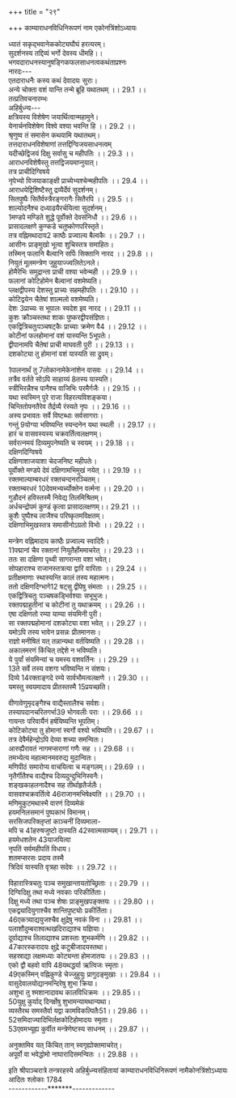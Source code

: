 +++
title = "२९"

+++
काम्याराधनविधिनिरूपणं नाम एकोनत्रिंशोऽध्यायः  
  
ध्यातं सकृद्भवानेककोट्यघौघं हरत्यरम्।  
सुदर्शनस्य तद्दिव्यं भर्गो देवस्य धीमहि।।  
भगवदाराधनस्यानुषङ्गिकफलसाधनत्वकथंताप्रश्नः  
नारदः---  
एतदाराधनैः कस्य कथं देवादयः सुराः।  
अन्ये चोक्ता वशं यान्ति तन्मे ब्रूहि यथातथम् ।। 29.1 ।।  
तत्प्रतिवचनारम्भः  
अहिर्बुध्न्य---  
क्षत्रियस्य विशेषेण जयार्थित्वान्महामुने।  
येनार्चनविशेषेण विश्वे वश्या भवन्ति हि ।। 29.2 ।।  
श्रृणुष्व तं समासेन कथयामि यथातथम्।  
तत्तदाराधनविशेषाणां तत्तद्दिग्विजयसाधनत्वम्  
यदीच्छेद्विजयं दिक्षु सर्वासु च महीपतिः ।। 29.3 ।।  
आराधनविशेषैस्तु तत्तद्विजयमाप्नुयात्।  
तत्र प्राचीदिग्विषये  
नृपेभ्यो विजयाकाङ्क्षी प्राच्येभ्यश्चेन्महीपतिः ।। 29.4 ।।  
आराधयेद्विशिष्टैस्तु द्रव्यैर्देवं सुदर्शनम्।  
सितपुष्पैः सितैर्वस्त्रैरङ्गरागैः सितैरपि ।। 29.5 ।।  
शाल्योदनैश्च दध्याढयैरर्चयित्वा सुदर्शनम्।  
1मण्डपे मण्डिते शुद्धे पूर्वोक्ते देवसंनिधौ ।। 29.6 ।।  
प्रासादलक्षणे कुण्कडे चतुष्कोणपरिस्तृते।  
तत्र वह्निमथादाय2 काष्ठैः प्रज्वाल्य बैल्वकैः ।। 29.7 ।।  
आसीनः प्राङ्मुखो भूत्वा शुचिस्तत्र समाहितः।  
तस्मिन् फलानि बैल्वानि सर्पिः सिक्तानि नारद ।। 29.8 ।।  
नियुतं मूलमन्त्रेण जुहुयाज्ज्वलितेऽनले।  
होमैरेभिः समुद्रान्ता प्राची वश्या भवेन्मही ।। 29.9 ।।  
फलानां कोटिहोमेन बैल्वानां वशमेष्यति।  
प्लक्षद्वीपस्य देशस्तु प्राच्यः सहमहीपतिः ।। 29.10 ।।  
कोटिद्वयेन चैतेषां शाल्मलो वशमेष्यति।  
देशः 3प्राच्यः स भूपालः स्वदेश इव नारद ।। 29.11 ।।  
कुशः क्रौञ्चस्तथा शाकः पुष्करद्वीपसंज्ञितः।  
एकद्वित्रिचतुःपञ्चषट्कैः प्राच्याः क्रमेण वै4 ।। 29.12 ।।  
कोटीनां फलहोमानां वशं यास्यन्ति 5भूपतेः।  
द्वीपानामपि चैतेषां प्राची माघवती पुरी ।। 29.13 ।।  
दशकोट्या तु होमानां वशं यास्यति सा द्रुवम्।  

[^1]: मण्डले D  

[^2]: धाय E F  

[^3]: प्राप्यः A  

[^4]: तु D  

[^5]: भूमिपाः B C  
  
1पालनार्थं तु 7लोकानामेकेनांशेन वासवः ।। 29.14 ।।  
तत्रैव वर्तते सोऽपि साहाय्यं 8तस्य यास्यति।  
स्त्रीभिरन्नैश्च पानैश्च वाजिभिः परमैर्गजैः ।। 29.15 ।।  
यथा स्वस्मिन् पुरे राजा विहरत्यविशङ्कया।  
चिन्तितोपनतैरेव तैर्द्रव्यै रंस्यते नृपः ।। 29.16 ।।  
अस्य प्रभावतः सर्वे विष्टब्धाः सर्वसागराः।  
गन्तुं 9योग्या भविष्यन्ति स्यन्दनेन यथा स्थली ।। 29.17 ।।  
हारं च वासवस्यस्य चक्रवर्तित्वलक्षणम्।  
सर्वरत्नमयं दिव्यमुपनेष्यति च स्वयम् ।। 29.18 ।।  
दक्षिणदिग्विषये  
दक्षिणाशाजयाशा चेदजनिष्ट महीपतेः।  
पूर्वोक्ते मण्डपे देवं दक्षिणामभिमुखं नयेत् ।। 29.19 ।।  
रक्तमाल्याम्बरधरं रक्तचन्दनरञ्चितम्।  
रक्ताम्बरधरं 10देवमभ्यर्च्योक्तेन वर्त्मना ।। 29.20 ।।  
गुडौदनं हविस्तस्मै निवेद्य तिलमिश्रितम्।  
अर्धचन्द्रोपमं कुण्डं कृत्वा प्रासादलक्षणम्।। 29.21 ।।  
कुशैः पुष्पैश्च लाजैश्च परिष्कृतमविक्षतम्।  
दक्षिणाभिमुखस्तत्र समासीनोऽग्रतो विभोः ।। 29.22 ।।  

[^6]: पावनार्थं A B C E F  

[^7]:  होमानां D  

[^8]: तत्र D  

[^9]: शक्याः B C  

[^10]: देवं समभ्यर्च्योक्तवर्त्मना B C  
  
मन्त्रेण वह्निमादाय काष्ठैः प्रज्वाल्य स्वादिरैः।  
11पद्मानां चैव रक्तानां नियुतैर्होममाचरेत् ।। 29.23 ।।  
ततः सा दक्षिणा पृथ्वी सागरान्ता वशा भवेत्।  
सोपहाराश्च राजानस्तत्रत्या द्वारि वारिताः ।। 29.24 ।।  
प्रतीक्षमाणाः स्थास्यन्ति कालं तस्य महात्मनः।  
ततो दक्षिणदिग्भागे12 षट्सु द्वीपेषु संमताः ।। 29.25 ।।  
एकद्वित्रिचतुः पञ्चषकड्भिर्वश्याः सभूभुजः।  
रक्तपद्माहुतीनां च कोटीनां तु यथाक्रमम् ।। 29.26 ।।  
एषा दक्षिणतो रम्या याम्या संयमिनी पुरी।  
सा रक्तपद्महोमानां दशकोट्या वशा भवेत् ।। 29.27 ।।  
यमोऽपि तस्य भावेन प्रसन्नः प्रीतमानसः।  
राज्ञो मनीषितं यत् तन्नान्यथा वर्तयिष्यति ।। 29.28 ।।  
अकालमरणं किंचित् तद्देशे न भविष्यति।  
ये पुर्यां संयमिन्यां च यमस्य वशवर्तिनः ।। 29.29 ।।  
13ते सर्वे तस्य वशगा भविष्यन्ति न संशयः।  
दिव्ये 14रक्ताङ्गदे रम्ये सार्वभौमत्वलक्षणे ।। 29.30 ।।  
यमस्तु स्वयमादाय प्रीतस्तस्मै 15प्रयच्छति।  

[^11]: पद्मानामथ A B C  

[^12]: दिग्भागाः षड्द्वीषेषु सुसंमताः D  

[^13]: D omits three lines from here  

[^14]: रत्नाङ्गदे E F  

[^15]: प्रदास्यति B C E F  
पश्चिमदिग्विषये  
पश्चिमाशां प्रति यदा जिगीषुर्नृपतिस्तदा ।। 29.31 ।।  
16मण्डपेऽलंकृते देवं पश्चिमाभिमुखं नयेत्।  
चित्रमालाधरं 17चित्रैरंशुकैः समलंकृतम् ।। 29.32 ।।  
चित्राङ्गरागैश्चित्राभिर्भूषाभिरुपशोभितम्।  
18मध्वोदनं हवि कृत्वा देवायैतन्निवेदयेत् ।। 29.33 ।।  
पद्मोपमानं प्रासादं कुण्डं कृत्वा स्वलंकृतम्।  
तत्राधायाग्निमासित्वा19 देवस्य पुरतो वशी ।। 29.34 ।।  
काष्ठैः शमीमयैरग्निं 20प्रज्वाल्याथ समाहितः।  
21मध्वक्तैः करवीरैस्तु नियुतं जुहुयान्मनुम् ।। 29.35 ।।  
ततः ससागरा पृथ्वी जम्बूद्वीपस्य पश्चिमा।  
वर्तिष्यते वशे तस्य राज्ञः सनृपतिस्तदा ।। 29.36 ।।  
करवीराहुतीनां च कोट्या कोटिद्वयेन च।  
कोटित्रयचतुःपञ्चषट्कैस्ते22 च यथाक्रमम् ।। 29.37 ।।  
षट् द्वीपखण्डाः पाश्चात्त्या वशं यास्यन्ति भूपतेः।  
सुखाख्या वारुणी रम्या पुरी परमभास्वरा ।। 29.38 ।।  
सदा संनिहितैर्भोज्यैर्लेह्यैः पेयैश्च पूरिता।  
दिव्यपादपसंयुक्तेर्नन्दनारुपशोभिता ।। 29.39 ।।  

[^16]: मण्डले D  

[^17]: चित्रैरंशुभिः D  

[^18]: मन्थोदनैः D  

[^19]: मासाद्य D  

[^20]: प्रज्वाल्यास्मिन् D  

[^21]: मल्लिकैः D  

[^22]: षट्कैस्तैश्च D  
सदोत्फुल्लाम्बुजाढ्याभिः सरसीभिः परिष्कृता।  
आक्रीडपर्वतैर्युक्ता नानारत्नविभूषितैः ।। 29.40 ।।  
प्रासादैर्मण्डपैस्तुङ्गैर्मण्डिता सा हिरण्मयैः।  
एवंविधा पुरी तस्य राज्ञो भोग्या भविष्यति ।। 29.41 ।।  
वरुणोऽपि स्वयं छत्रं मणिविद्रुमभूषितम्।  
मुक्तादामभिराकीर्णममृतस्यन्दि वन्दितम् ।। 29.42 ।।  
चिह्निं तच्चक्रवर्तीनां23 राज्ञे प्रीतः प्रदास्यति।  
उत्तरदिग्विषये  
उदीचीं दिशमुद्युक्तो जेतुं यदि महीपतिः ।। 29.43 ।।  
चक्राब्जविष्टरे देवमुत्तराभिमुखं नयेत्।  
पीताम्बराणि बिभ्राणं 24पीतपुष्पैरलंकृतम् ।। 29.44 ।।  
विद्रुमाभरणैर्युक्तं 35 कुङ्कुमक्षोदरञ्चितम्।  
घृतौदनं हविः कृत्वा तेनाभ्यर्च्य सुदर्शनम् ।। 29.45 ।।  
कुर्यात् तस्याग्रतः कुण्डं 26वृत्तप्रासादलक्षणम्।  
उदङ्मुखोऽग्निमाधाय कुण्कडे मण्डपसंश्रिते ।। 29.46 ।।  
काष्ठैरौदुम्बरैर्वह्निं प्रज्वाल्य ज्वलितेऽनले।  
नन्द्यावर्तप्रसूनैस्तु नियुतं जुहुयात् 5पुरः ।। 29.47 ।।  
तेनेदं भारतं वर्षं काञ्चनाचलसंयुतम्28।  
सराजकं तस्य वशे भविष्यति न संशयः ।। 29.48 ।।  

[^23]: इत्थमेव सर्वत्र पाठः  

[^24]: पीतपत्रेः D  

[^25]:  जुष्टं D E  

[^26]: वृतं A; वृत्तं B C E F  

[^27]: पुरा D  

[^28]:  D omits two lines from here  
लक्षद्वयेन होमानां वर्षं किंपुरुषाह्वयम्।  
सभूपं भूपतेस्तस्य वशमेष्यत्यसंशयम् ।। 29.49 ।।  
लक्षत्रयेण वश्यं स्याद्धरिवर्षं सराजकम्।  
होमलक्षचतुष्केण भद्राश्वं वशमेष्यति ।। 29.50 ।।  
पञ्चषट्सप्तभिर्होमलक्षाणां पृथिवीपतेः।  
इलावृतं केतुमालं रम्यकं च वशे भवेत् ।। 29.51 ।  
हिरण्मये 29मेरुवर्षे अष्टाभिर्नवभिस्तथा30।  
वशे भविष्यतो होमलक्षाणां समहीश्वरे ।। 29.52 ।।  
षण्णां प्लक्षमुखानां तु द्वीपानां 31भोगभूमयः।  
उक्तसंख्यायुतैर्होमैर्वशमेष्यन्ति नारद ।। 29.53 ।।  
सर्वेषां द्वीपवर्षाणामुत्तरत्र पुरी वरा।  
विभावरीति विख्याता सोमस्य परमाद्भुता ।। 29.54 ।।  
दशकोट्या वशे तस्य 32होमानां सा भविष्यति।  
ये तस्यां देवतावर्गाः सोमस्य वशवर्तिनः।। 29.55 ।।  
ते सर्वे भूपतेस्तस्य वर्तिष्यन्ते वशे मुने।  
तस्य प्रभावतः सोमः स्वयमादाय चामरे ।। 29.56 ।।  
स्वज्योत्स्नासंचयप्रख्ये रत्ननालसमन्विते।  
विश्वाधिराज्यचिह्ने ते सुभ्रे शीतलदर्शने ।। 29.57 ।।  

[^29]: कुरुवर्षे E F  

[^30]: नवभिः क्रमात् D  
31भाग A D E F  

[^32]: होमेनासौ A B C E F  
प्रीतः प्रदास्यति 33श्रीमानस्मै विस्मितकर्मणे।  
विदिशां विषये  
महादिशां जयात् सिद्धो विदिशां वशिनो जयः ।। 29.58 ।।  
उपहारान् प्रदास्यन्ति तत्तद्दिक्पालकाः परे।  
ऊर्ध्वलोकस्य विषये  
ऊर्ध्वलोकजयोद्योगो यद्यवर्तिष्ट भूपतेः ।। 29.59 ।।  
देवं मण्डपरत्ने तु 34प्राङ्मुखासनमर्हयेत्।  
गन्धवन्माल्यसंवीतं मुक्ताभूषणभूषितम् ।। 29.60।।  
दिव्यचन्दनलिप्राङ्गं क्षौमैः कल्पितवाससम्।  
एवमभ्यर्च्य विधिना पायसं खण्डसंमितम्।। 29.61 ।।  
आज्याढ्यं हविरावेद्य सर्वपक्वफलान्वितम्।  
प्रासादकुण्डमष्टाश्रं सर्वमङ्गलसंयुतम् ।। 29.62 ।।  
कारयित्वास्त्रमन्त्रेण35 वह्निमादाय36 मन्त्रवित्।  
कृष्णागुरुमयैः 37काष्ठैर्ज्वलयेज्जातवेदसम् ।। 29.63 ।।  
तत्राज्यहोमं 38कुर्याद्वै शतकोटिसमन्वितम्।  
अन्तरिक्षं ततस्तेन होमेन वशमेष्यति ।। 29.64 ।।  
तल्लोकवासिनः सर्वे सिद्धगन्धर्वकिंनराः।  
यक्षाः किंपुरुषाश्चैव चारणाः साङ्गनागणाः ।। 29.65 ।।  

[^33]: श्रीमांस्तस्मै D  

[^34]: प्राङ्मुखासनसंश्रितम् A B C E F  

[^35]: अग्निमन्त्रेण E  

[^36]: आधाय E F  

[^37]:  दिव्यैः D  

[^38]:  कुर्वीत D  
  
वीणावेणुमृदङ्गैश्च वाद्यैस्तालैश्च सर्वशः।  
तस्यापदानचरितगर्भा39 भोगवलीः पराः ।। 29.66 ।।  
गायन्तः परिवार्यैनं हर्षयिष्यन्ति भूपतिम्।  
कोटिकोट्या तु होमानां स्वर्गो वश्यो भविष्यति।। 29.67 ।।  
तत्र देवैर्महेन्द्रोऽपि देव्या शच्या समन्वितः।  
आरुह्यैरावतं नागमप्सराणां गणैः सह ।। 29.68 ।।  
तमभ्येत्य महात्मानमवरुद्य मुदान्वितः।  
मणिपीठं समारोप्य वाचयित्वा च मङ्गलम्।। 29.69 ।।  
नृतैर्गीतैश्च वाद्यैश्च दिव्यदुन्दुभिनिस्वनैः।  
शङ्खकाहलनादैश्च सह तीर्थाहृतैर्जलैः।  
वासवश्चक्रवर्तित्वे 46राजानमभिषेक्ष्यति ।। 29.70 ।।  
मणिमुकुटमथास्भै वारणं दिव्यमेकं  
हयमनिलसमानं पुष्पकाभं विमानम्।  
सरसिजपरिक्लृप्तां काञ्चनीं दिव्यमाला-  
मपि च 41हरुषजुष्टो दास्यति 42स्वात्मसाम्यम्।। 29.71 ।।  
हयमेधशतेन 43याजयित्वा  
नृपतिं सर्वमहीपतिं विधाय।  
शतमप्सरसः प्रदाय तस्मै  
त्रिदिवं यास्यति वृत्रहा सदेवः ।। 29.72 ।।  

[^39]: चरितमहाभोगा D  
40 राजत्वे चामि B C D E F  

[^41]:  सर्वत्रायमेव पाठः  

[^42]: स्वां शचीशः A E F  

[^43]: योजयित्वा B C F  
नागलोकस्य विषये  
44नागलोकेषु जाता चेज्जिगीषा चक्रवर्तिनः।  
पद्मरागमयैर्दिव्यैर्भूषणैरुपशोभितम् ।। 29.73 ।।  
रक्तचन्दनलिप्ताङ्गं देवं पद्मैः समर्चयेत्।  
पिष्टौदनं गुडाढ्यं च हविस्तस्मै निवेद्य च ।। 29.74 ।।  
प्रासादलक्षणे कुण्डे षट्कोणे ज्वलितानले।  
अपूपानां तु कोटीनां कोट्या होमं समाचरेत् ।। 29.75 ।।  
तेन तक्षकमुख्यानं नागानां परमा पुरी।  
वक्ष्या भवेद्भोगवती स्वपुरीवास्य भूपतेः ।। 29.76 ।।  
तस्य प्रभावमवलोक्य स नागराजो  
रत्नानि भास्वरतराणि महान्ति भान्ति।  
द्वे कुण्डले मणिमये च सहाङ्गनाभि-  
रादाय सत्यमुपयास्यति सार्वभौमम् ।। 29.77 ।।  
सामान्यपरिभाषा  
45उक्तानामप्यनुक्तानां श्रृणु नारद लक्षणम्।  
सामान्यं येन सिद्धिः स्यादिप्सितार्थस्य मन्त्रिणः।। 29.78 ।।  
एकद्वित्रिचतुः पञ्चषट्सप्ताष्टनवात्मकाः।  

[^44]:  नाकलोकेषु जाता वै जिगीषा यदि भूपतेः D  

[^45]:  A B C F omit the portion from here up to end of the chapter  
  
विहारास्त्रिचतुः पञ्च समुखान्तायतोच्छ्रिताः ।। 29.79 ।।  
दिग्विदिक्षु तथा मध्ये नवकाः परिकीर्तिताः।  
दिक्षु मध्ये तथा पञ्च शेषाः प्राङ्मुखपङ्क्तयः ।। 29.80 ।।  
एकद्व्यादियुगाश्चैव शान्तिपुष्ट्योः प्रकीर्तिताः।  
46एकत्र्याद्ययुजश्चैव क्षुद्रेषु नवकं विना ।। 29.81 ।।  
पलाशौदुम्बराश्वत्थखदिराद्याश्च यज्ञियाः।  
दूर्वाद्याश्च तिलाद्याश्च प्रशस्ताः शुभकर्मणि ।। 29.82 ।।  
47कारस्करादयः क्षुद्रे कटुबीजादयस्तथा।  
सहस्राद्या लक्षमध्याः कोट्यन्ता होमजातयः ।। 29.83 ।।  
एको द्वौ बहवो वापि 48यथद्धर्या ऋत्विजः स्मृताः।  
49एकस्मिन् वह्निकुण्डे चेज्जुहुयुः प्रागुदङ्मुखाः ।। 29.84 ।।  
वासुदेवालयोद्यानमन्दिरेषु शुभा क्रिया।  
अशुभा तु श्मशानादावथ कालविधिक्रमः ।। 29.85।।  
50युक्षु कुर्याद् दिनर्क्षेषु शुभामन्यामथान्यथा।  
व्यस्तैरथ समस्तैर्वा यद्वा कामविकल्पितैः51।। 29.86 ।।  
52समिदाज्यादिभिर्लक्षकोटिहोमादयः स्मृताः।  
53एवमभ्यूह्य कुर्वीत मन्त्रेणेष्टस्य साधनम् ।। 29.87 ।।  

[^46]:  एकत्र्यादियुगं चैव E  

[^47]:  करस्करादयः क्षुद्रे कशबीजादयस्तथा E  

[^48]:  यथार्धा E; यथाल्पा D  

[^49]: एतस्मिन् D  

[^50]:  दिक्षु E  

[^51]:  विकर्मितैः D  

[^52]: सद्भिराज्यादिभिः D  

[^53]:  एवमावाह्य E  
  
अनुक्तमिव यत् किंचित् तान् स्वगृह्योक्तमाचरेत्।  
अपूर्वो वा भवेद्धोमो नाघारादिसमन्वितः ।। 29.88 ।।  
  
इति श्रीपाञ्चरात्रे तन्त्ररहस्ये अहिर्बुध्न्यसंहितायां काम्याराधनविधिनिरूपणं नामैकोनत्रिंशोऽध्यायः  
आदितः श्लोकाः 1784  
------------*******-------------